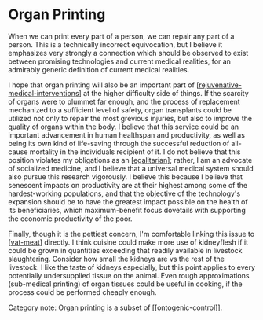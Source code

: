 # Organ Printing

When we can print every part of a person, we can repair any part of a person.  This is a technically incorrect equivocation, but I believe it emphasizes very strongly a connection which should be observed to exist between promising technologies and current medical realities, for an admirably generic definition of current medical realities.

I hope that organ printing will also be an important part of [[rejuvenative-medical-interventions]] at the higher difficulty side of things.  If the scarcity of organs were to plummet far enough, and the process of replacement mechanized to a sufficient level of safety, organ transplants could be utilized not only to repair the most grevious injuries, but also to improve the quality of organs within the body.  I believe that this service could be an important advancement in human healthspan and productivity, as well as being its own kind of life-saving through the successful reduction of all-cause mortality in the individuals recipient of it.  I do not believe that this position violates my obligations as an [[egalitarian]]; rather, I am an advocate of socialized medicine, and I believe that a universal medical system should also pursue this research vigorously.  I believe this because I believe that senescent impacts on productivity are at their highest among some of the hardest-working populations, and that the objective of the technology's expansion should be to have the greatest impact possible on the health of its beneficiaries, which maximum-benefit focus dovetails with supporting the economic productivity of the poor.

Finally, though it is the pettiest concern, I'm comfortable linking this issue to [[vat-meat]] directly.  I think cuisine could make more use of kidneyflesh if it could be grown in quantities exceeding that readily available in livestock slaughtering.  Consider how small the kidneys are vs the rest of the livestock.  I like the taste of kidneys especially, but this point applies to every potentially undersupplied tissue on the animal.  Even rough approximations (sub-medical printing) of organ tissues could be useful in cooking, if the process could be performed cheaply enough.

Category note:
Organ printing is a subset of [[ontogenic-control]].

[//begin]: # "Autogenerated link references for markdown compatibility"
[rejuvenative-medical-interventions]: rejuvenative-medical-interventions "Rejuvenative Medical Interventions"
[egalitarian]: egalitarian "Egalitarian"
[vat-meat]: vat-meat "Vat Meat"
[//end]: # "Autogenerated link references"